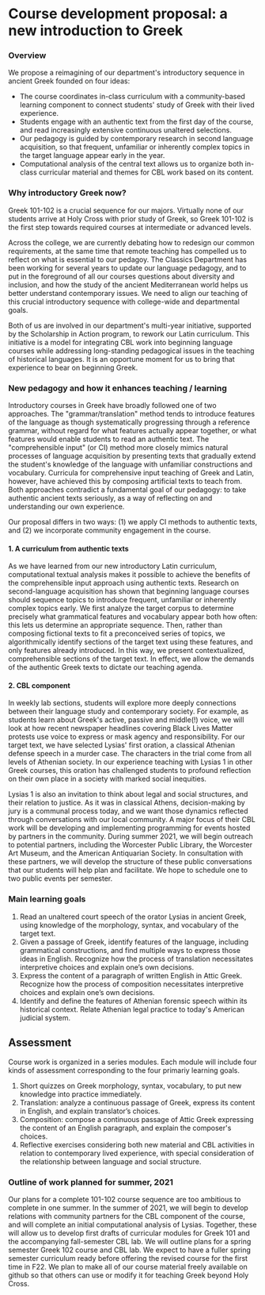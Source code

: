 # Course development proposal:  a new introduction to Greek

### Overview

We propose a reimagining of our department's introductory sequence in ancient Greek founded on four ideas:

- The course coordinates in-class curriculum with a community-based learning component to connect students' study of Greek with their lived experience.
- Students engage with an authentic text from the first day of the course, and read increasingly extensive continuous unaltered selections.
- Our pedagogy is guided by contemporary research in second language acquisition, so that frequent, unfamiliar or inherently complex topics in the target language appear early in the year.
- Computational analysis of the central text allows us to organize both in-class curricular material and themes for CBL work based on its content.

### Why introductory Greek now?

Greek 101-102 is a crucial sequence for our majors.  Virtually none of our students arrive at Holy Cross with prior study of Greek, so Greek 101-102 is the first step towards required courses at intermediate or advanced levels. 

Across the college, we are currently debating how to redesign our common requirements, at the same time that remote teaching has compelled us to reflect on what is essential to our pedagoy. The Classics Department has been working for several years to update our language pedagogy, and to put in the foreground of all our courses questions about diversity and inclusion, and how the study of the ancient Mediterranean world helps us better understand contemporary issues.  We need to align our teaching of this crucial introductory sequence with college-wide and departmental goals.

Both of us are involved in our department's multi-year initiative, supported by the Scholarship in Action program, to rework our Latin curriculum.  This initiative is a model for integrating CBL work into beginning language courses while addressing long-standing pedagogical issues in the teaching of historical languages. It is an opportune moment for us to bring that experience to bear on beginning Greek.
 

### New pedagogy and how it enhances teaching / learning

Introductory courses in Greek have broadly followed one of two approaches. The "grammar/translation" method tends to introduce features of the language as though  systematically progressing through a reference grammar, without regard for what features actually appear together, or what features would enable students to read an authentic text. The "comprehensible input" (or CI) method more closely mimics natural processes of language acquisition by presenting texts that gradually extend the student's knowledge of the language with unfamiliar constructions and vocabulary. Curricula for comprehensive input teaching of Greek and Latin, however, have achieved this by composing artificial texts to teach from. Both approaches contradict a fundamental goal of our pedagogy: to take authentic ancient texts seriously, as a way of reflecting on and understanding our own experience.

Our proposal differs in two ways: (1) we apply CI methods to authentic texts, and (2) we incorporate community engagement in the course.

#### 1. A curriculum from authentic texts

As we have learned from our new introductory Latin curriculum, computational textual analysis makes it possible to achieve the benefits of the comprehensible input approach using authentic texts. Research on second-language acquisition has shown that beginning language courses should sequence topics to introduce frequent, unfamiliar or inherently complex topics early.  We first analyze the target corpus to determine precisely what grammatical features and vocabulary appear both how often: this lets us determine an appropriate sequence. Then, rather than composing fictional texts to fit a preconceived series of topics, we algorithmically identify sections of the target text using these features, and only features already introduced. In this way, we present contextualized, comprehensible sections of the target text. In effect, we allow the demands of the authentic Greek texts to dictate our teaching agenda. 

#### 2. CBL component

In weekly lab sections, students will explore more deeply connections between their language study and contemporary society. For example, as students learn about Greek's active, passive and  middle(!) voice, we will look at how recent newspaper headlines covering Black Lives Matter protests use voice to express or mask agency and responsibility.  For our target text, we have selected Lysias' first oration, a classical Athenian defense speech in a murder case.  The characters in the trial come from all levels of Athenian society. In our experience teaching with Lysias 1 in other Greek courses, this oration has challenged students to profound reflection on their own place in a society with marked social inequities.

Lysias 1 is also an invitation to think about legal and social structures, and their relation to justice.  As it was in classical Athens, decision-making by jury is a communal process today, and we want those dynamics reflected through conversations with our local community.  A major focus of their CBL work will be developing and implementing programming for events hosted by partners in the community.  During summer 2021, we will begin outreach to potential partners, including the Worcester Public Library, the Worcester Art Museum, and the American Antiquarian Society.  In consultation with these partners, we will develop the structure of these public conversations that our students will help plan and facilitate.  We hope to schedule one to two public events per semester.


### Main learning goals


1. Read an unaltered court speech of the orator Lysias in ancient Greek, using knowledge of the morphology, syntax, and vocabulary of the target text.
2. Given a passage of Greek, identify features of the language, including grammatical constructions, and find multiple ways to express those ideas in English.  Recognize how the process of translation necessitates interpretive choices and explain one’s own decisions.
3. Express the content of a paragraph of written English in Attic Greek.  Recognize how the process of composition necessitates interpretive choices and explain one’s own decisions.
4.  Identify and define the features of Athenian forensic speech within its historical context. Relate Athenian legal practice to today's American judicial system.


## Assessment

Course work is organized in a series modules.  Each module will include four kinds of assessment corresponding to the four primariy learning goals.

1. Short quizzes on Greek morphology, syntax, vocabulary, to put new knowledge into practice immediately. 
2. Translation: analyze a continuous passage of Greek, express its content in English, and explain translator’s choices.
3. Composition: compose a continuous passage of Attic Greek expressing the content of an English paragraph, and explain the composer's choices.
4. Reflective exercises considering both new material and CBL activities in relation to contemporary lived experience, with special consideration of the relationship between language and social structure.



### Outline of work planned for  summer, 2021

Our plans for a complete 101-102 course sequence are too ambitious to complete in one summer. In the summer of 2021, we will begin to develop relations with community partners for the CBL component of the course, and will complete an initial computational analysis of Lysias.  Together, these will allow us to develop first drafts of curricular modules for Greek 101 and the accompanying fall-semester CBL lab.  We will outline plans for a spring semester Greek 102 course and CBL lab.  We expect to have a fuller spring semester curriculum ready before offering the revised course for the first time in F22.  We plan to make all of our course material freely available on github so that others can use or modify it for teaching Greek beyond Holy Cross.
